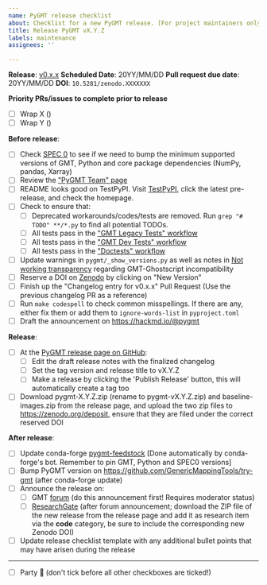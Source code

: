 ```yaml
---
name: PyGMT release checklist
about: Checklist for a new PyGMT release. [For project maintainers only!]
title: Release PyGMT vX.Y.Z
labels: maintenance
assignees: ''

---
```


**Release**: [v0.x.x](https://github.com/GenericMappingTools/pygmt/milestones/?)
**Scheduled Date**: 20YY/MM/DD
**Pull request due date**: 20YY/MM/DD
**DOI**: `10.5281/zenodo.XXXXXXX`

**Priority PRs/issues to complete prior to release**

- [ ] Wrap X ()
- [ ] Wrap Y ()

**Before release**:

- [ ] Check [SPEC 0](https://scientific-python.org/specs/spec-0000/) to see if we need to bump the minimum supported versions of GMT, Python and core package dependencies (NumPy, pandas, Xarray)
- [ ] Review the ["PyGMT Team" page](https://www.pygmt.org/dev/team.html)
- [ ] README looks good on TestPyPI. Visit [TestPyPI](https://test.pypi.org/project/pygmt/#history), click the latest pre-release, and check the homepage.
- [ ] Check to ensure that:
  - [ ] Deprecated workarounds/codes/tests are removed. Run `grep "# TODO" **/*.py` to find all potential TODOs.
  - [ ] All tests pass in the ["GMT Legacy Tests" workflow](https://github.com/GenericMappingTools/pygmt/actions/workflows/ci_tests_legacy.yaml)
  - [ ] All tests pass in the ["GMT Dev Tests" workflow](https://github.com/GenericMappingTools/pygmt/actions/workflows/ci_tests_dev.yaml)
  - [ ] All tests pass in the ["Doctests" workflow](https://github.com/GenericMappingTools/pygmt/actions/workflows/ci_doctests.yaml)
- [ ] Update warnings in `pygmt/_show_versions.py` as well as notes in [Not working transparency](https://www.pygmt.org/dev/install.html#not-working-transparency) regarding GMT-Ghostscript incompatibility
- [ ] Reserve a DOI on [Zenodo](https://zenodo.org) by clicking on "New Version"
- [ ] Finish up the "Changelog entry for v0.x.x" Pull Request (Use the previous changelog PR as a reference)
- [ ] Run `make codespell` to check common misspellings. If there are any, either fix them or add them to `ignore-words-list` in `pyproject.toml`
- [ ] Draft the announcement on https://hackmd.io/@pygmt

**Release**:

- [ ] At the [PyGMT release page on GitHub](https://github.com/GenericMappingTools/pygmt/releases):
  - [ ] Edit the draft release notes with the finalized changelog
  - [ ] Set the tag version and release title to vX.Y.Z
  - [ ] Make a release by clicking the 'Publish Release' button, this will automatically create a tag too
- [ ] Download pygmt-X.Y.Z.zip (rename to pygmt-vX.Y.Z.zip) and baseline-images.zip from the release page, and upload the two zip files to https://zenodo.org/deposit, ensure that they are filed under the correct reserved DOI

**After release**:

- [ ] Update conda-forge [pygmt-feedstock](https://github.com/conda-forge/pygmt-feedstock) [Done automatically by conda-forge's bot. Remember to pin GMT, Python and SPEC0 versions]
- [ ] Bump PyGMT version on https://github.com/GenericMappingTools/try-gmt (after conda-forge update)
- [ ] Announce the release on:
  - [ ] GMT [forum](https://forum.generic-mapping-tools.org/c/news/) (do this announcement first! Requires moderator status)
  - [ ] [ResearchGate](https://www.researchgate.net) (after forum announcement; download the ZIP file of the new release from the release page and add it as research item via the **code** category, be sure to include the corresponding new Zenodo DOI)
- [ ] Update release checklist template with any additional bullet points that may have arisen during the release

---

- [ ] Party :tada: (don't tick before all other checkboxes are ticked!)
